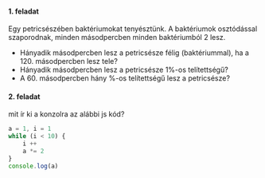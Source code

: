 #### 1. feladat

Egy petricsészében baktériumokat tenyésztünk. A baktériumok osztódással szaporodnak, minden másodpercben minden baktériumból 2 lesz.
- Hányadik másodpercben lesz a petricsésze félig (baktériummal), ha a 120. másodpercben lesz tele?
- Hányadik másodpercben lesz a petricsésze 1%-os telítettségű?
- A 60. másodpercben hány %-os telítettségű lesz a petricsésze?

#### 2. feladat

mit ír ki a konzolra az alábbi js kód?

```javascript
a = 1, i = 1
while (i < 10) {
    i ++
    a *= 2
}
console.log(a)
```

